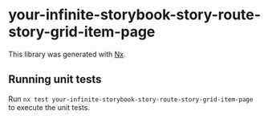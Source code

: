 # your-infinite-storybook-story-route-story-grid-item-page

This library was generated with [Nx](https://nx.dev).

## Running unit tests

Run `nx test your-infinite-storybook-story-route-story-grid-item-page` to execute the unit tests.
